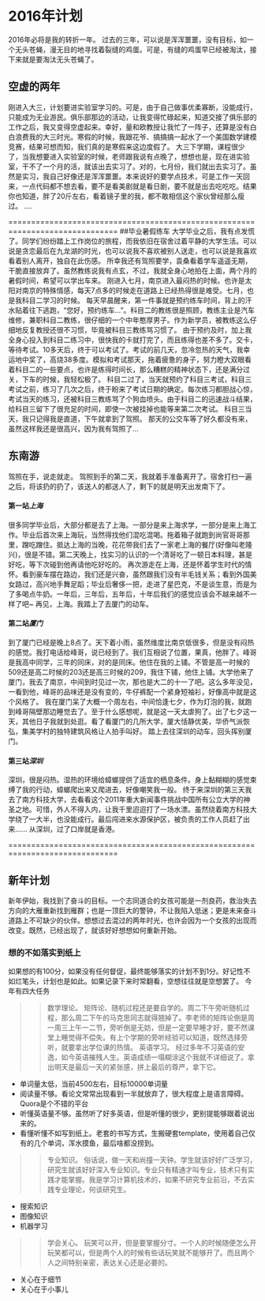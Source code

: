 
# 2016年计划
2016年必将是我的转折一年。
过去的三年，可以说是浑浑噩噩，没有目标，如一个无头苍蝇，漫无目的地寻找着裂缝的鸡蛋。可是，有缝的鸡蛋早已经被淘汰，接下来就是要淘汰无头苍蝇了。

## 空虚的两年
刚进入大三，计划要进实验室学习的。可是，由于自己做事优柔寡断，没能成行，只能成为无业游民。俱乐部那边的活动，让我变得忙碌起来，知道交接了俱乐部的工作之后，我又变得空虚起来。幸好，量和欧教授让我忙了一阵子，还算是没有白白浪费我的大三时光。寒假的时候，我跟花爷、搞搞搞一起水了一个美国数学建模竞赛，结果可想而知，我们真的是寒假来这边度假了。
大三下学期，课程很少了，当我想要进入实验室的时候，老师跟我说有点晚了，想想也是，现在进实验室，干不了一个月的活，就该出去实习了。对的，七月份，我们就出去实习了。虽然是实习，我自己好像还是浑浑噩噩。本来说好的要学点技术，可是工作一天回来，一点代码都不想去看，要不是看美剧就是看日剧，要不就是出去吃吃吃。结果你也知道，胖了20斤左右，看着镜子里的我，都不敢相信这个家伙曾经那么瘦过。
....

==============================================================================
##毕业暑假练车
大学毕业之后，我有点发慌了。同学们纷纷踏上工作岗位的旅程，而我依旧在宿舍过着平静的大学生活。可以说是贪恋最后在九龙湖的时光，也可以说我不喜欢被别人送走，也可以说是我喜欢看着别人离开，独自在此伤感。
所幸我还有驾照要学，袁桑看着学车遥遥无期，干脆直接放弃了。虽然教练说我有点玄，不过，我就全身心地拍在上面，两个月的暑假时间，希望可以学出车来。
刚进入七月，南京进入最闷热的时候。也许是太阳对南京的特殊情感，每天7点多的时候走在道路上已经热得很是难受。七月，也是我科目二学习的时候。
每天早晨醒来，第一件事就是预约练车时间，背上的汗水贴着往下逃跑，“您好，预约练车...”。科目二的教练很是照顾，教练主业是汽车维修，兼职科目二教练，很仔细的一个中年憨厚男子。作为新学员，被教练这么仔细地反复教授还很不习惯，毕竟被科目三教练骂习惯了。
由于预约及时，加上我全身心投入到科目二练习中，很快我的卡就打完了，而且练得也差不多了。交卡，等待考试。10多天后，终于可以考试了。考试的前几天，忽冷忽热的天气，我幸运地中奖了，高烧38多度。模拟和考试那天，拖着疲惫的身子，努力瞪大双眼看着科目二的一些要点，也许是练得时间长，那么糟糕的精神状态下，还是满分过关，下车的时候，我轻松极了。
科目二过了，当天就预约了科目三考试，科目三考试之前，练习了几次之后，终于盼来了考试日期的确定。每次练习都胆战心惊，考试当天的练习，还被科目三教练骂了个狗血喷头。由于科目二的迅速战斗结果，给科目三留下了很充足的时间，即使一次被挂掉也能等来第二次考试。
科目三当天，我只记得我是直道，下午就拿到了驾照。
那天的公交车等了好久都没有来，虽然这样我还是很高兴，因为我有驾照了...

## 东南游
驾照在手，说走就走。
驾照到手的第二天，我就着手准备离开了。宿舍打扫一遍之后，将该扔的扔了，该送人的都送人了，剩下的就是明天出发南下了。
#### 第一站*上海*
很多同学毕业后，大部分都是去了上海。一部分是来上海求学，一部分是来上海工作。毕业后首次来上海玩，当然得找他们混吃混喝。拖着箱子就跑到尚官哥哥那里，蹭吃蹭住。抵达上海的当晚，花花带我们去了一家老上海的餐厅(好像叫老隆兴)，很是不错。第二天晚上，找实习的认识的一个清哥吃了一顿日本料理，甚是好吃，等下次碰到他再请他吃好吃的。
再次游走在上海，还是怀着学生时代的情怀。看到豪车摆在路边，我们还是兴奋，虽然跟我们没有半毛钱关系；看到外国美女路过，高兴地手舞足蹈；毕业后奢侈一把，走进了星巴克，不是谈生意，而是为了多喝点牛奶。一年后，三年后，五年后，十年后我们的感觉应该会不越来越不一样了吧~
再见，上海。我踏上了去厦门的动车。
#### 第二站*厦门*
到了厦门已经是晚上8点了。天下着小雨，虽然维度比南京低很多，但是没有闷热的感觉。我打电话给峰哥，说已经到了。我们互相说了位置，果真，他胖了。峰哥是我高中同学，三年的同床，对的是同床。他住在我的上铺。不管是高一时候的509还是高二时候的203还是高三时候的209，我住下铺，他住上铺。大学他来了厦门，我去了南京，中间到时见过一次，那也是大二的十一了吧。这么多年没见，一看到他，峰哥的品味还是没有变的，牛仔裤配一个紧身短袖衫，好像高中就是这个风格了。
我在厦门呆了大概一个周左右，中间恰逢七夕，作为灯泡的我，就跑到峰哥隔壁那边睡觉去了。至于什么感想呢，就是这一天太虐狗了。出了七夕这一天，其他日子我就到处逛。看了看厦门的几所大学，厦大恬静优美，华侨气派恢弘，集美学村的独特建筑风格让人拍手叫好。
踏上去往深圳的动车，回头挥别厦门。
#### 第三站*深圳*
深圳，很是闷热。湿热的环境给蟑螂提供了适宜的栖息条件。身上黏糊糊的感觉束缚了我的行动，蟑螂爬出来又爬进去，好像嘲笑我一般。
终于来深圳的第三天我去了南方科技大学，去看看这个2011年重大新闻事件挑战中国所有公立大学的神圣之地。可惜，外人不得入内，让我千里迢迢打了一场水漂。虽然绕着南方科技大学绕了一大半，也没能成行。最后闯进来水源保护区，被负责的工作人员赶了出来......
从深圳，过了口岸就是香港。


==============================================================================
## 新年计划
新年伊始，我找到了奋斗的目标。一个志同道合的女孩可能是一剂良药，救治失去方向的大雁重新找到雁群；也是一顶巨大的警钟，不让我陷入低迷；更是未来奋斗道路上不可缺少的伙伴。想想过去混过的两年时光，也许会因为一个女孩的出现而改变。既然，已经出现了，就该好好想想如何重新开始。

### 想的不如落实到纸上
如果想的有100分，如果没有任何督促，最终能够落实的计划不到1分。好记性不如烂笔头，计划也是如此。如果记录下来时常翻看，空想往往就是空想罢了。
今年有四大任务
>> 数学理论。
矩阵论、随机过程还是要自学的。周二下午旁听随机过程，那么周二下午的马克思同志就得翘掉了。李老师的矩阵论倒是周一周三上午一二节，旁听倒是无妨，但是一定要早睡才好，要不然课堂上睡觉得不偿失。有上个学期的旁听经验可以知道，既然选择旁听，就要拿出学位课的热情。
>> 英语学习。
经过多年不习英语的安逸，如今英语摧残人生。英语成绩一塌糊涂这个我就不详细说了。拿出明天是最后一天的紧张感，拼上最后的尊严，拿下它。
* 单词量太低，当前4500左右，目标10000单词量
* 阅读量不够。看论文常常出现看到一半就放弃了，很大程度上是语言障碍。Quora是个不错的平台
* 听懂英语量不够。虽然听了好多英语，但是听懂的很少，更别提能够跟着说出来的。
* 看懂听懂不如写到纸上。老套的书写方式，生搬硬套template，使用着自己仅有的几个单词，浑水摸鱼，最后啥都没捞到。
>> 专业知识。
俗话说，做一天和尚撞一天钟。学生就该好好广泛学习，研究生就该好好深入专业知识。专业只有精通才叫专业，技术只有实践才能掌握。我是学习计算机技术的，如果不研究专业前沿，不去实践专业理论，何谈研究生。
* 搜索知识
* 图像知识
* 机器学习
>> 学会关心。
玩笑可以开，但是要掌握分寸。一个人的时候随便怎么开玩笑都可以，但是两个人的时候有些话玩笑就不能够开了。而且两个人之间特别亲密，表达关心还是必要的。
* 关心在于细节
* 关心在于小事儿

